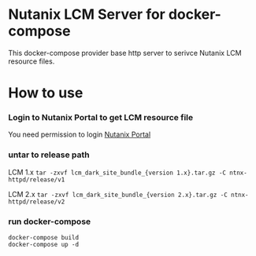 # Nutanix LCM Server for docker-compose

This docker-compose provider base http server to serivce Nutanix LCM resource files.

# How to use

### Login to Nutanix Portal to get LCM resource file

You need permission to login [Nutanix Portal](https://portal.nutanix.com/)

### untar to release path

LCM 1.x `tar -zxvf lcm_dark_site_bundle_{version 1.x}.tar.gz -C ntnx-httpd/release/v1`

LCM 2.x `tar -zxvf lcm_dark_site_bundle_{version 2.x}.tar.gz -C ntnx-httpd/release/v2`

### run docker-compose

```
docker-compose build
docker-compose up -d
```
